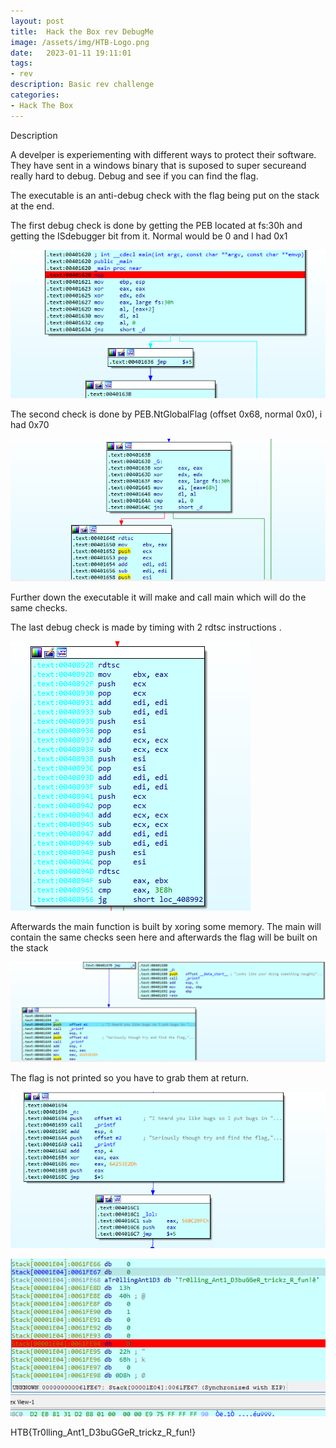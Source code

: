 ```yaml
---
layout: post
title:  Hack the Box rev DebugMe 
image: /assets/img/HTB-Logo.png
date:   2023-01-11 19:11:01
tags:
- rev
description: Basic rev challenge
categories:
- Hack The Box
---
```


Description

A develper is experiementing with different ways to protect their software. They have sent in a windows binary that is suposed to super secureand really hard to debug. Debug and see if you can find the flag.

The executable is an anti-debug check with the flag being put on the stack at the end.

The first debug check is done by getting the PEB located at fs:30h and getting the ISdebugger bit from it. Normal would be 0 and I had 0x1


![](/assets/img/2023-01-12-19-29-58.png)



The second check is done by PEB.NtGlobalFlag (offset 0x68, normal 0x0), i had 0x70




![](/assets/img/2023-01-12-19-30-14.png)

Further down the executable it will make and call main which will do the same checks.

The last debug check is made by timing with 2 rdtsc instructions .

![](/assets/img/2023-01-12-20-08-55.png)

Afterwards the main function is built by xoring some memory. The main will contain the same checks seen here and afterwards the flag will be built on the stack

![](/assets/img/2023-01-12-19-30-42.png)



The flag is not printed so you have to grab them at return.


![](/assets/img/2023-01-12-19-45-18.png)



![](/assets/img/2023-01-12-19-44-43.png)




HTB{Tr0lling_Ant1_D3buGGeR_trickz_R_fun!}